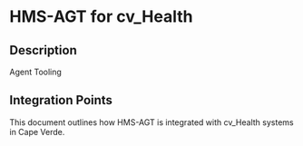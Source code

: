 # HMS-AGT for cv_Health

## Description

Agent Tooling

## Integration Points

This document outlines how HMS-AGT is integrated with cv_Health systems in Cape Verde.
